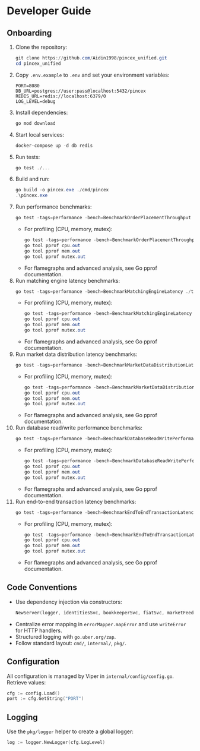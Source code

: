 # Developer Guide

## Onboarding

1. Clone the repository:
   ```powershell
   git clone https://github.com/Aidin1998/pincex_unified.git
   cd pincex_unified
   ```
2. Copy `.env.example` to `.env` and set your environment variables:
   ```env
   PORT=8080
   DB_URL=postgres://user:pass@localhost:5432/pincex
   REDIS_URL=redis://localhost:6379/0
   LOG_LEVEL=debug
   ```
3. Install dependencies:
   ```powershell
   go mod download
   ```
4. Start local services:
   ```powershell
   docker-compose up -d db redis
   ```
5. Run tests:
   ```powershell
   go test ./...  
   ```
6. Build and run:
   ```powershell
   go build -o pincex.exe ./cmd/pincex
   .\pincex.exe
   ```
7. Run performance benchmarks:
   ```powershell
   go test -tags=performance -bench=BenchmarkOrderPlacementThroughput ./test/
   ```
   - For profiling (CPU, memory, mutex):
     ```powershell
     go test -tags=performance -bench=BenchmarkOrderPlacementThroughput -cpuprofile=cpu.out -memprofile=mem.out -mutexprofile=mutex.out ./test/
     go tool pprof cpu.out
     go tool pprof mem.out
     go tool pprof mutex.out
     ```
   - For flamegraphs and advanced analysis, see Go pprof documentation.
8. Run matching engine latency benchmarks:
   ```powershell
   go test -tags=performance -bench=BenchmarkMatchingEngineLatency ./test/
   ```
   - For profiling (CPU, memory, mutex):
     ```powershell
     go test -tags=performance -bench=BenchmarkMatchingEngineLatency -cpuprofile=cpu.out -memprofile=mem.out -mutexprofile=mutex.out ./test/
     go tool pprof cpu.out
     go tool pprof mem.out
     go tool pprof mutex.out
     ```
   - For flamegraphs and advanced analysis, see Go pprof documentation.
9. Run market data distribution latency benchmarks:
   ```powershell
   go test -tags=performance -bench=BenchmarkMarketDataDistributionLatency ./test/
   ```
   - For profiling (CPU, memory, mutex):
     ```powershell
     go test -tags=performance -bench=BenchmarkMarketDataDistributionLatency -cpuprofile=cpu.out -memprofile=mem.out -mutexprofile=mutex.out ./test/
     go tool pprof cpu.out
     go tool pprof mem.out
     go tool pprof mutex.out
     ```
   - For flamegraphs and advanced analysis, see Go pprof documentation.
10. Run database read/write performance benchmarks:
    ```powershell
    go test -tags=performance -bench=BenchmarkDatabaseReadWritePerformance ./test/
    ```
    - For profiling (CPU, memory, mutex):
      ```powershell
      go test -tags=performance -bench=BenchmarkDatabaseReadWritePerformance -cpuprofile=cpu.out -memprofile=mem.out -mutexprofile=mutex.out ./test/
      go tool pprof cpu.out
      go tool pprof mem.out
      go tool pprof mutex.out
      ```
    - For flamegraphs and advanced analysis, see Go pprof documentation.
11. Run end-to-end transaction latency benchmarks:
    ```powershell
    go test -tags=performance -bench=BenchmarkEndToEndTransactionLatency ./test/
    ```
    - For profiling (CPU, memory, mutex):
      ```powershell
      go test -tags=performance -bench=BenchmarkEndToEndTransactionLatency -cpuprofile=cpu.out -memprofile=mem.out -mutexprofile=mutex.out ./test/
      go tool pprof cpu.out
      go tool pprof mem.out
      go tool pprof mutex.out
      ```
    - For flamegraphs and advanced analysis, see Go pprof documentation.

## Code Conventions

- Use dependency injection via constructors:
  ```go
  NewServer(logger, identitiesSvc, bookkeeperSvc, fiatSvc, marketFeedsSvc, tradingSvc)
  ```
- Centralize error mapping in `errorMapper.mapError` and use `writeError` for HTTP handlers.
- Structured logging with `go.uber.org/zap`.
- Follow standard layout: `cmd/`, `internal/`, `pkg/`.

## Configuration

All configuration is managed by Viper in `internal/config/config.go`. Retrieve values:

```go
cfg := config.Load()
port := cfg.GetString("PORT")
```

## Logging

Use the `pkg/logger` helper to create a global logger:

```go
log := logger.NewLogger(cfg.LogLevel)
```
